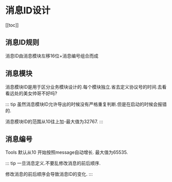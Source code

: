 # 消息ID设计

[[toc]]

## 消息ID规则

消息ID由消息模块左移16位+消息编号组合而成

## 消息模块

消息模块ID是用于区分业务模块设计的.每个模块独立.省去定义协议号的时间.去看看远处的美女帅哥不好吗?

::: tip
虽然消息模块ID允许导出的时候没有严格重复判断.但是在启动的时候会报错的.

消息模块ID的范围从10往上加-最大值为32767.
:::

## 消息编号

Tools 默认从10 开始按照message自动增长. 最大值为65535.

::: tip
一旦消息定义.不要乱修改消息的前后顺序.

修改消息的前后顺序会导致消息ID的变化.
:::
